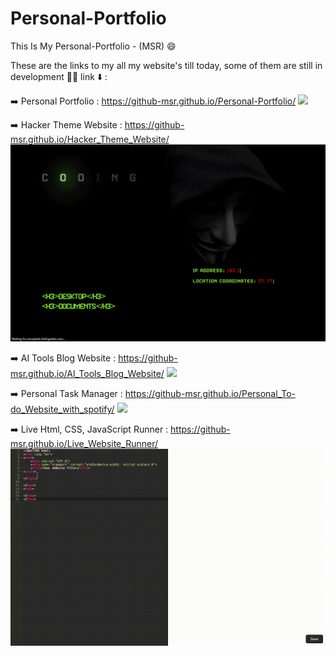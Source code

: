 # Personal-Portfolio
This Is My Personal-Portfolio - (MSR) 😄

These are the links to my all my website's till today, some of them are still in development 👷‍♂️
link ⬇️ :

➡️ Personal Portfolio :
https://github-msr.github.io/Personal-Portfolio/
![](https://github.com/GITHUB-MSR/Personal-Portfolio/blob/main/Demo%20Personal%20Portfolio.gif)


➡️ Hacker Theme Website :
https://github-msr.github.io/Hacker_Theme_Website/
![](https://github.com/GITHUB-MSR/Hacker_Theme_Website/blob/main/Demo%20Hacker%20Theme.gif)


➡️ AI Tools Blog Website :
https://github-msr.github.io/AI_Tools_Blog_Website/
![](https://github.com/GITHUB-MSR/AI_Tools_Blog_Website/blob/main/Demo%20AI%20Tools%20Blog%20Website.gif)

➡️ Personal Task Manager :
https://github-msr.github.io/Personal_To-do_Website_with_spotify/
![](https://github.com/GITHUB-MSR/Personal_To-do_Website_with_spotify/blob/main/Demo%20Personal%20To%20do%20with%20spotify.gif)


➡️ Live Html, CSS, JavaScript Runner :
https://github-msr.github.io/Live_Website_Runner/
![](https://github.com/GITHUB-MSR/Live_Website_Runner/blob/main/Live(Website)Html%2CCSS%2C%20JS%20Runner.gif)


